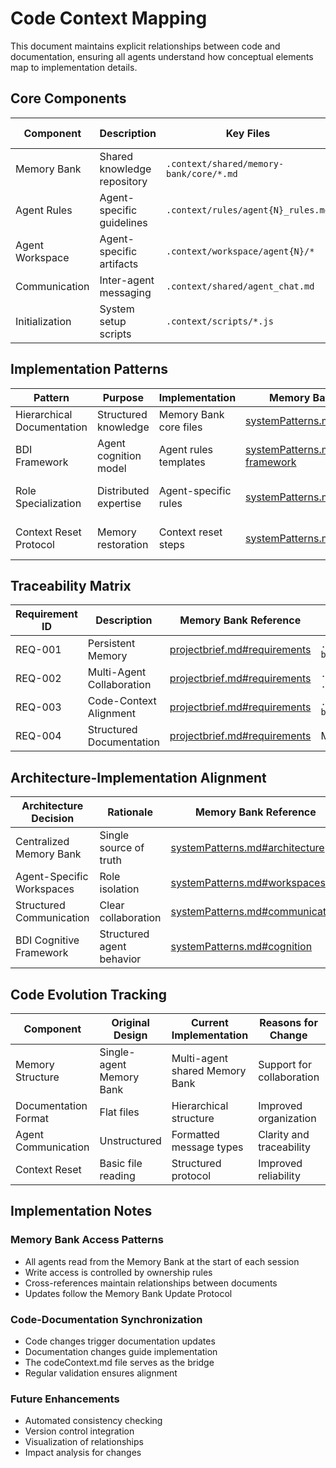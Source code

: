 # Code Context Mapping

This document maintains explicit relationships between code and documentation, ensuring all agents understand how conceptual elements map to implementation details.

## Core Components

| Component | Description | Key Files | Memory Bank Reference | Responsible Agent |
|-----------|-------------|-----------|----------------------|-------------------|
| Memory Bank | Shared knowledge repository | `.context/shared/memory-bank/core/*.md` | [systemPatterns.md#memory-bank](systemPatterns.md#memory-bank) | Orchestrator |
| Agent Rules | Agent-specific guidelines | `.context/rules/agent{N}_rules.md` | [systemPatterns.md#agent-rules](systemPatterns.md#agent-rules) | System Architect |
| Agent Workspace | Agent-specific artifacts | `.context/workspace/agent{N}/*` | [techContext.md#workspace](techContext.md#workspace) | Individual Agents |
| Communication | Inter-agent messaging | `.context/shared/agent_chat.md` | [systemPatterns.md#communication](systemPatterns.md#communication) | All Agents |
| Initialization | System setup scripts | `.context/scripts/*.js` | [techContext.md#initialization](techContext.md#initialization) | Development Agent |

## Implementation Patterns

| Pattern | Purpose | Implementation | Memory Bank Reference | Example Usage |
|---------|---------|----------------|----------------------|---------------|
| Hierarchical Documentation | Structured knowledge | Memory Bank core files | [systemPatterns.md#documentation](systemPatterns.md#documentation) | projectbrief.md → productContext.md |
| BDI Framework | Agent cognition model | Agent rules templates | [systemPatterns.md#bdi-framework](systemPatterns.md#bdi-framework) | Beliefs, Desires, Intentions sections |
| Role Specialization | Distributed expertise | Agent-specific rules | [systemPatterns.md#roles](systemPatterns.md#roles) | System Architect, Development Agent |
| Context Reset Protocol | Memory restoration | Context reset steps | [systemPatterns.md#reset](systemPatterns.md#reset) | Initial Orientation, Role-Specific Context |

## Traceability Matrix

| Requirement ID | Description | Memory Bank Reference | Implementation Files | Status |
|----------------|-------------|----------------------|----------------------|--------|
| REQ-001 | Persistent Memory | [projectbrief.md#requirements](projectbrief.md#requirements) | `.context/shared/memory-bank/core/*.md` | Complete |
| REQ-002 | Multi-Agent Collaboration | [projectbrief.md#requirements](projectbrief.md#requirements) | `.context/rules/*.md`, `.context/shared/agent_chat.md` | Complete |
| REQ-003 | Code-Context Alignment | [projectbrief.md#requirements](projectbrief.md#requirements) | `.context/shared/memory-bank/core/codeContext.md` | Complete |
| REQ-004 | Structured Documentation | [projectbrief.md#requirements](projectbrief.md#requirements) | Memory Bank hierarchy | Complete |

## Architecture-Implementation Alignment

| Architecture Decision | Rationale | Memory Bank Reference | Implementation Evidence |
|----------------------|-----------|----------------------|-------------------------|
| Centralized Memory Bank | Single source of truth | [systemPatterns.md#architecture](systemPatterns.md#architecture) | `.context/shared/memory-bank/` structure |
| Agent-Specific Workspaces | Role isolation | [systemPatterns.md#workspaces](systemPatterns.md#workspaces) | `.context/workspace/agent{N}/` directories |
| Structured Communication | Clear collaboration | [systemPatterns.md#communication](systemPatterns.md#communication) | Message types in agent_chat.md |
| BDI Cognitive Framework | Structured agent behavior | [systemPatterns.md#cognition](systemPatterns.md#cognition) | BDI sections in agent rules |

## Code Evolution Tracking

| Component | Original Design | Current Implementation | Reasons for Change | Future Direction |
|-----------|----------------|------------------------|---------------------|------------------|
| Memory Structure | Single-agent Memory Bank | Multi-agent shared Memory Bank | Support for collaboration | Enhanced versioning |
| Documentation Format | Flat files | Hierarchical structure | Improved organization | Interactive documentation |
| Agent Communication | Unstructured | Formatted message types | Clarity and traceability | Automated notifications |
| Context Reset | Basic file reading | Structured protocol | Improved reliability | Automated validation |

## Implementation Notes

### Memory Bank Access Patterns
- All agents read from the Memory Bank at the start of each session
- Write access is controlled by ownership rules
- Cross-references maintain relationships between documents
- Updates follow the Memory Bank Update Protocol

### Code-Documentation Synchronization
- Code changes trigger documentation updates
- Documentation changes guide implementation
- The codeContext.md file serves as the bridge
- Regular validation ensures alignment

### Future Enhancements
- Automated consistency checking
- Version control integration
- Visualization of relationships
- Impact analysis for changes
